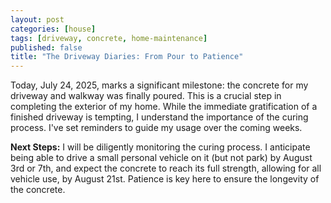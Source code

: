 ```yaml
---
layout: post
categories: [house]
tags: [driveway, concrete, home-maintenance]
published: false
title: "The Driveway Diaries: From Pour to Patience"
---
```


Today, July 24, 2025, marks a significant milestone: the concrete for my driveway and walkway was finally poured. This is a crucial step in completing the exterior of my home. While the immediate gratification of a finished driveway is tempting, I understand the importance of the curing process. I've set reminders to guide my usage over the coming weeks.

**Next Steps:** I will be diligently monitoring the curing process. I anticipate being able to drive a small personal vehicle on it (but not park) by August 3rd or 7th, and expect the concrete to reach its full strength, allowing for all vehicle use, by August 21st. Patience is key here to ensure the longevity of the concrete.

